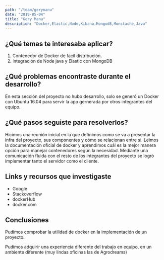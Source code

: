 ```yaml
---
path: "/team/gerymanu"
date: "2019-05-04"
title: "Gery Manu"
description: "Docker,Elastic,Node,Kibana,MongodB,Monstache,Java"
---
```


## ¿Qué temas te interesaba aplicar?

 1. Contenedor de Docker de facil distribución.
 2. Integración de Node java y Elastic con MongoDB


## ¿Qué problemas encontraste durante el desarrollo?

En esta sección del proyecto no hubo desarrollo, solo se generó un Docker con Ubuntu 16.04 para servir la app gernerada por otros integrantes del equipo.

## ¿Qué pasos seguiste para resolverlos?

Hicimos una reunión inicial en la que definimos como se va a presentar la infra del proyecto, sus componentes y cómo se relacionan entre sí.
Leimos la documentación oficial de docker y aprendimos cuál es la mejor manera opción para manejar contenedores según la necesidad.
Mediante una comunicación fluida con el resto de los integrantes del proyecto se logró implementar tanto el servidor como el cliente.



## Links y recursos que investigaste

 - Google
 - Stackoverflow
 - dockerHub
 - docker.com

## Conclusiones

Pudimos comprobar la utilidad de docker en la implementación de un proyecto.

Pudimos adquirir una experiencia diferente del trabajo en equipo, en un ambiente diferente (muy lindas oficinas las de Agrodreams)

